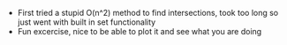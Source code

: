 * First tried a stupid O(n^2) method to find intersections, took too long so just went with built in set functionality
* Fun excercise, nice to be able to plot it and see what you are doing